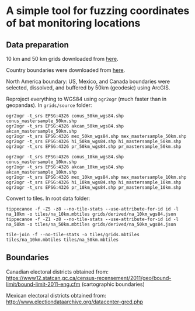 # A simple tool for fuzzing coordinates of bat monitoring locations

## Data preparation

10 km and 50 km grids downloaded from [here](https://www.sciencebase.gov/catalog/item/5b5a164ce4b0610d7f4dcb8c).

Country boundaries were downloaded from [here](https://www.naturalearthdata.com/downloads/10m-cultural-vectors/).

North America boundary: US, Mexico, and Canada boundaries were selected, dissolved, and buffered by 50km (geodesic) using ArcGIS.

Reproject everything to WGS84 using `ogr2ogr` (much faster than in geopandas). In `grids/source` folder:

```
ogr2ogr -t_srs EPSG:4326 conus_50km_wgs84.shp conus_mastersample_50km.shp
ogr2ogr -t_srs EPSG:4326 akcan_50km_wgs84.shp akcan_mastersample_50km.shp
ogr2ogr -t_srs EPSG:4326 mex_50km_wgs84.shp mex_mastersample_50km.shp
ogr2ogr -t_srs EPSG:4326 hi_50km_wgs84.shp hi_mastersample_50km.shp
ogr2ogr -t_srs EPSG:4326 pr_50km_wgs84.shp pr_mastersample_50km.shp

ogr2ogr -t_srs EPSG:4326 conus_10km_wgs84.shp conus_mastersample_10km.shp
ogr2ogr -t_srs EPSG:4326 akcan_10km_wgs84.shp akcan_mastersample_10km.shp
ogr2ogr -t_srs EPSG:4326 mex_10km_wgs84.shp mex_mastersample_10km.shp
ogr2ogr -t_srs EPSG:4326 hi_10km_wgs84.shp hi_mastersample_10km.shp
ogr2ogr -t_srs EPSG:4326 pr_10km_wgs84.shp pr_mastersample_10km.shp

```

Convert to tiles. In root data folder:

```
tippecanoe -f -Z5 -z8 --no-tile-stats --use-attribute-for-id id -l na_10km -o tiles/na_10km.mbtiles grids/derived/na_10km_wgs84.json
tippecanoe -f -Z1 -z8 --no-tile-stats --use-attribute-for-id id -l na_50km -o tiles/na_50km.mbtiles grids/derived/na_50km_wgs84.json

tile-join -f --no-tile-stats -o tiles/grids.mbtiles tiles/na_10km.mbtiles tiles/na_50km.mbtiles
```

## Boundaries

Canadian electoral districts obtained from: https://www12.statcan.gc.ca/census-recensement/2011/geo/bound-limit/bound-limit-2011-eng.cfm (cartographic boundaries)

Mexican electoral districts obtained from: http://www.electiondataarchive.org/datacenter-gred.php
